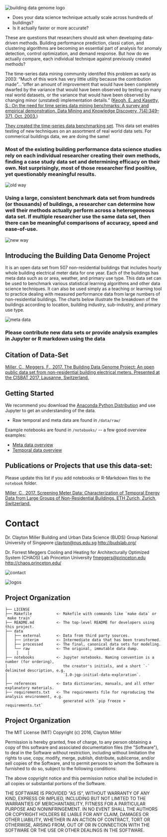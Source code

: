 <!-- A repository of whole building electrical meters from non-residential buildings
============================== -->

![building data genome logo](https://raw.githubusercontent.com/buds-lab/the-building-data-genome-project/master/figures/buildingdatagenome1.png)

- Does your data science technique actually scale across hundreds of buildings?
-  Is it actually faster or more accurate?

These are questions that researchers should ask when developing data-driven methods. Building performance prediction, classi cation, and clustering algorithms are becoming an essential part of analysis for anomaly detection, control optimization, and demand response. But how do we actually compare, each individual technique against previously created methods?

The time-series data mining community identifed this problem as early as 2003: “Much of this work has very little utility because the contribution made”...“offer an amount of improvement that would have been completely dwarfed by the variance that would have been observed by testing on many real world datasets, or the variance that would have been observed by changing minor (unstated) implementation details.” ([Keogh, E. and Kasetty, S.: On the need for time series data mining benchmarks: A survey and empirical demonstration. Data Mining and Knowledge Discovery, 7(4):349–371, Oct. 2003.](https://link.springer.com/article/10.1023/A:1024988512476))

[They created the time-series data benchmarking set](http://www.cs.ucr.edu/~eamonn/time_series_data/). This data set enables testing of new techniques on an assortment of real world data sets. For commerical buildings data, we are doing the same!

### Most of the existing building performance data science studies rely on each individual researcher creating their own methods, finding a case study data set and determining efficacy on their own. Not surprisingly, most of those researcher find positive, yet questionably meaningful results.

![old way](https://raw.githubusercontent.com/buds-lab/the-building-data-genome-project/master/figures/Oldway.png)


### Using a large, consistent benchmark data set from hundreds (or thousands) of buildings, a researcher can determine how well their methods actually perform across a heterogeneous data set. If multiple researcher use the same data set, then there can be meaningful comparisons of accuracy, speed and ease-of-use.

![new way](https://raw.githubusercontent.com/buds-lab/the-building-data-genome-project/master/figures/NewWay.png)

## Introducing the Building Data Genome Project
It is an open data set from 507 non-residential buildings that includes hourly whole building electrical meter data for one year. Each of the buildings has meta data such as  or area, weather, and primary use type. This data set can be used to benchmark various statistical learning algorithms and other data science techniques. It can also be used simply as a teaching or learning tool to practice dealing with measured performance data from large numbers of non-residential buildings. The charts below illustrate the breakdown of the buildings according to location, building industry, sub-industry, and primary use type.

![meta data](https://raw.githubusercontent.com/buds-lab/the-building-data-genome-project/master/figures/allbars.png)

### Please contribute new data sets or provide analysis examples in Jupyter or R markdown using the data


Citation of Data-Set
------------

[Miller, C., Meggers, F., 2017. The Building Data Genome Project: An open public data set from non-residential building electrical meters. Presented at the CISBAT 2017, Lausanne, Switzerland.](https://www.researchgate.net/publication/314081046_The_Building_Data_Genome_Project_An_open_public_data_set_from_non-residential_buildings_electrical_meters)

Getting Started
------------

We recommend you download the [Anaconda Python Distribution](https://www.continuum.io/downloads) and use Jupyter to get an understanding of the data.
- Raw temporal and meta data are found in `/data/raw/`

Example notebooks are found in `/notebooks/` -- a few good overview examples:
- [Meta data overview](https://github.com/buds-lab/the-building-data-genome/blob/master/notebooks/00_Meta%20Data%20Exploration.ipynb)
- [Temporal data overview](https://github.com/buds-lab/the-building-data-genome/blob/master/notebooks/00_Temporal%20Data%20Exploration%20--%20Subset.ipynb)

Publications or Projects that use this data-set:
------------

Please update this list if you add notebooks or R-Markdown files to the ``notebook`` folder.

[Miller, C., 2017. Screening Meter Data: Characterization of Temporal Energy Data from Large Groups of Non-Residential Buildings. ETH Zurich, Zurich, Switzerland.
](https://www.research-collection.ethz.ch/handle/20.500.11850/125778)

# Contact
Dr. Clayton Miller
Building and Urban Data Science (BUDS) Group 
National University of Singapore
clayton@nus.edu.sg 
http://budslab.org/


Dr. Forrest Meggers
Cooling and Heating for Architecturally Optimized System (CHAOS) Lab
Princeton University
fmeggers@princeton.edu
http://chaos.princeton.edu/

![contact](https://raw.githubusercontent.com/buds-lab/the-building-data-genome-project/master/figures/contactinfo.png)

![logos](https://github.com/buds-lab/the-building-data-genome-project/blob/master/figures/logos.png?raw=true)

Project Organization
------------

    ├── LICENSE
    ├── Makefile           <- Makefile with commands like `make data` or `make train`
    ├── README.md          <- The top-level README for developers using this project.
    ├── data
    │   ├── external       <- Data from third party sources.
    │   ├── interim        <- Intermediate data that has been transformed.
    │   ├── processed      <- The final, canonical data sets for modeling.
    │   └── raw            <- The original, immutable data dump.
    │    │    │
    ├── notebooks          <- Jupyter notebooks. Naming convention is a number (for ordering),
    │                         the creator's initials, and a short `-` delimited description, e.g.
    │                         `1.0-jqp-initial-data-exploration`.
    │
    ├── references         <- Data dictionaries, manuals, and all other explanatory materials.
    ├── requirements.txt   <- The requirements file for reproducing the analysis environment, e.g.
                              generated with `pip freeze > requirements.txt`


Project Organization
------------
The MIT License (MIT)
Copyright (c) 2016, Clayton Miller

Permission is hereby granted, free of charge, to any person obtaining a copy of this software and associated documentation files (the "Software"), to deal in the Software without restriction, including without limitation the rights to use, copy, modify, merge, publish, distribute, sublicense, and/or sell copies of the Software, and to permit persons to whom the Software is furnished to do so, subject to the following conditions:

The above copyright notice and this permission notice shall be included in all copies or substantial portions of the Software.

THE SOFTWARE IS PROVIDED "AS IS", WITHOUT WARRANTY OF ANY KIND, EXPRESS OR IMPLIED, INCLUDING BUT NOT LIMITED TO THE WARRANTIES OF MERCHANTABILITY, FITNESS FOR A PARTICULAR PURPOSE AND NONINFRINGEMENT. IN NO EVENT SHALL THE AUTHORS OR COPYRIGHT HOLDERS BE LIABLE FOR ANY CLAIM, DAMAGES OR OTHER LIABILITY, WHETHER IN AN ACTION OF CONTRACT, TORT OR OTHERWISE, ARISING FROM, OUT OF OR IN CONNECTION WITH THE SOFTWARE OR THE USE OR OTHER DEALINGS IN THE SOFTWARE.

